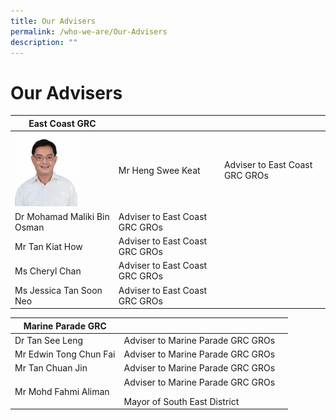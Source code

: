 ```yaml
---
title: Our Advisers
permalink: /who-we-are/Our-Advisers
description: ""
---
```

Our Advisers
==============

| East Coast GRC |  |   |
| ----- | ----- | -------|
<img src= "/images/Who%20We%20Are/Advisers/Heng%20Swee%20Keat.jpg" style="width: 100px; height: 200" >|  Mr Heng Swee Keat|    Adviser to East Coast GRC GROs   |
| Dr Mohamad Maliki Bin Osman   |  Adviser to East Coast GRC GROs  | 
| Mr Tan Kiat How| Adviser to East Coast GRC GROs|
| Ms Cheryl Chan| Adviser to East Coast GRC GROs|
| Ms Jessica Tan Soon Neo| Adviser to East Coast GRC GROs|



| Marine Parade GRC | | |
| -----| ----- | ----|
| Dr Tan See Leng|    Adviser to Marine Parade GRC GROs   |
| Mr Edwin Tong Chun Fai   |  Adviser to Marine Parade GRC GROs  | 
| Mr Tan Chuan Jin | Adviser to Marine Parade GRC GROs|
| Mr Mohd Fahmi Aliman| Adviser to Marine Parade GRC GROs </p>Mayor of South East District